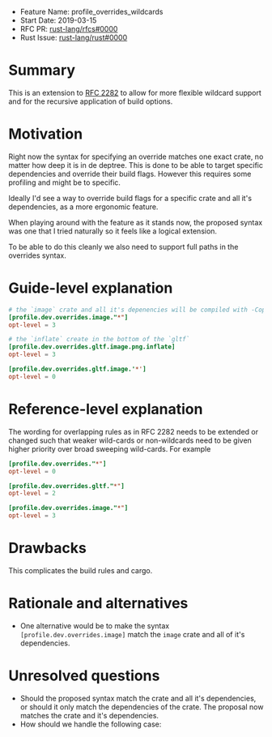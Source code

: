 - Feature Name: profile_overrides_wildcards
- Start Date: 2019-03-15
- RFC PR: [rust-lang/rfcs#0000](https://github.com/rust-lang/rfcs/pull/0000)
- Rust Issue: [rust-lang/rust#0000](https://github.com/rust-lang/rust/issues/0000)

# Summary
[summary]: #summary

This is an extension to [RFC 2282](https://github.com/rust-lang/rfcs/pull/2282) to allow for more flexible wildcard support and for the recursive application of build options.

# Motivation
[motivation]: #motivation

Right now the syntax for specifying an override matches one exact crate, no matter how deep it is in de deptree. This is done to be able to target specific dependencies and override their build flags. However this requires some profiling and might be to specific.

Ideally I'd see a way to override build flags for a specific crate and all it's dependencies, as a more ergonomic feature.

When playing around with the feature as it stands now, the proposed syntax was one that I tried naturally so it feels like a logical extension.

To be able to do this cleanly we also need to support full paths in the overrides syntax.


# Guide-level explanation
[guide-level-explanation]: #guide-level-explanation


```toml
# the `image` crate and all it's depenencies will be compiled with -Copt-level=3
[profile.dev.overrides.image."*"]
opt-level = 3

# the `inflate` create in the bottom of the `gltf` 
[profile.dev.overrides.gltf.image.png.inflate]
opt-level = 3

[profile.dev.overrides.gltf.image.'*']
opt-level = 0
```

# Reference-level explanation
[reference-level-explanation]: #reference-level-explanation

The wording for overlapping rules as in RFC 2282 needs to be extended or changed such that weaker wild-cards or non-wildcards need to be given higher priority over broad sweeping wild-cards. For example

```toml
[profile.dev.overrides."*"]
opt-level = 0

[profile.dev.overrides.gltf."*"]
opt-level = 2

[profile.dev.overrides.image."*"]
opt-level = 3
```



# Drawbacks
[drawbacks]: #drawbacks

This complicates the build rules and cargo.

# Rationale and alternatives
[rationale-and-alternatives]: #rationale-and-alternatives

- One alternative would be to make the syntax `[profile.dev.overrides.image]` match the `image` crate and all of it's dependencies.

# Unresolved questions
[unresolved-questions]: #unresolved-questions

- Should the proposed syntax match the crate and all it's dependencies, or should it only match the dependencies of the crate. The proposal now matches the crate and it's dependencies.
- How should we handle the following case:
